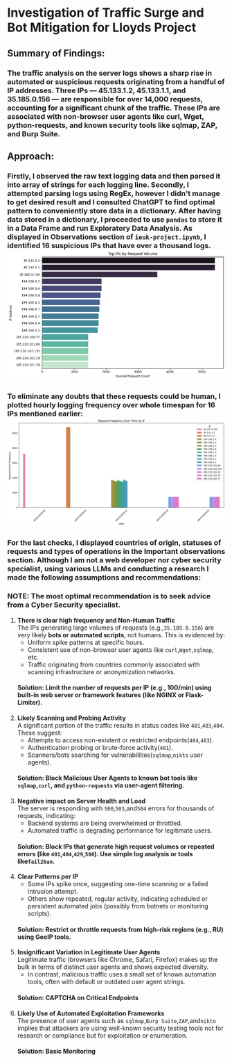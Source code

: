 # Investigation of Traffic Surge and Bot Mitigation for Lloyds Project
## Summary of Findings:
### The traffic analysis on the server logs shows a sharp rise in automated or suspicious requests originating from a handful of IP addresses. Three IPs — 45.133.1.2, 45.133.1.1, and 35.185.0.156 — are responsible for over 14,000 requests, accounting for a significant chunk of the traffic. These IPs are associated with non-browser user agents like curl, Wget, python-requests, and known security tools like sqlmap, ZAP, and Burp Suite.
## Approach:
### Firstly, I observed the raw text logging data and then parsed it into array of strings for each logging line. Secondly, I attempted parsing logs using RegEx, however I didn't manage to get desired result and I consulted ChatGPT to find optimal pattern to conveniently store data in a dictionary. After having data stored in a dictionary, I proceeded to use `pandas` to store it in a Data Frame and run Exploratory Data Analysis. As displayed in Observations section of `ieuk-project.ipynb`, I identified 16 suspicious IPs that have over a thousand logs. ![Plot showing logging activity of each IP. Last 5 IPs have the same amount of logging activity, top 3 IPs show significant difference in logging frequency compared to other IPs and the rest have similar amounts with slight differences.](plots/output1.png)
### To eliminate any doubts that these requests could be human, I plotted hourly logging frequency over whole timespan for 16 IPs mentioned earlier: ![Second plot illustrates hourly activity of each IP. It is clear that every IP produces enormous logging booms during separate hours. Some of the IPs spike once and never appear again, while others produce the same amount of logs over certain hours, which is likely a pattern.](plots/output3.png)
### For the last checks, I displayed countries of origin, statuses of requests and types of operations in the **Important observations** section. Although I am not a web developer nor cyber security specialist, using various LLMs and conducting a research I made the following assumptions and recommendations:
### NOTE: The most optimal recommendation is to seek advice from a Cyber Security specialist.
1. **There is clear high frequency and Non-Human Traffic**  
   The IPs generating large volumes of requests (e.g.,`35.185.0.156`) are very likely **bots or automated scripts**, not humans. This is evidenced by:
   - Uniform spike patterns at specific hours.
   - Consistent use of non-browser user agents like `curl`,`Wget`,`sqlmap`, etc.
   - Traffic originating from countries commonly associated with scanning infrastructure or anonymization networks.
    #### **Solution:** Limit the number of requests per IP (e.g., 100/min) using built-in web server or framework features (like NGINX or Flask-Limiter).
2. **Likely Scanning and Probing Activity**  
   A significant portion of the traffic results in status codes like `401`,`403`,`404`. These suggest:
   - Attempts to access non-existent or restricted endpoints(`404`,`403`).
   - Authentication probing or brute-force activity(`401`).
   - Scanners/bots searching for vulnerabilities(`sqlmap`,`nikto` user agents).
    #### **Solution:**   Block Malicious User Agents to known bot tools like `sqlmap`,`curl`, and `python-requests` via user-agent filtering.
3. **Negative impact on Server Health and Load**  
   The server is responding with `500`,`503`,and`504` errors for thousands of requests, indicating:
   - Backend systems are being overwhelmed or throttled.
   - Automated traffic is degrading performance for legitimate users.
    #### **Solution:** Block IPs that generate high request volumes or repeated errors (like `401`,`404`,`429`,`500`). Use simple log analysis or tools like`fail2ban`.
4. **Clear Patterns per IP**
   - Some IPs spike once, suggesting one-time scanning or a failed intrusion attempt.
   - Others show repeated, regular activity, indicating scheduled or persistent automated jobs (possibly from botnets or monitoring scripts).
    #### **Solution:**  Restrict or throttle requests from high-risk regions (e.g., RU) using GeoIP tools.
5. **Insignificant Variation in Legitimate User Agents**  
   Legitimate traffic (browsers like Chrome, Safari, Firefox) makes up the bulk in terms of distinct user agents and shows expected diversity.
   - In contrast, malicious traffic uses a small set of known automation tools, often with default or outdated user agent strings.
    #### **Solution:** CAPTCHA on Critical Endpoints
6. **Likely Use of Automated Exploitation Frameworks**  
   The presence of user agents such as `sqlmap`,`Burp Suite`,`ZAP`,and`nikto` implies that attackers are using well-known security testing tools not for research or compliance but for exploitation or enumeration.
    #### **Solution:** Basic Monitoring
   
